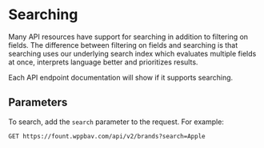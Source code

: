 # Searching

Many API resources have support for searching in addition to filtering on fields. The difference between filtering on
fields and searching is that searching uses our underlying search index which evaluates multiple fields at once,
interprets language better and prioritizes results.

Each API endpoint documentation will show if it supports searching.

## Parameters

To search, add the `search` parameter to the request. For example:

```http request
GET https://fount.wppbav.com/api/v2/brands?search=Apple
```

